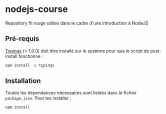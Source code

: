 # nodejs-course

Repository fil rouge utilisé dans le cadre d'une introduction à NodeJS


## Pré-requis

[Typings](https://github.com/typings/typings) (> 1.0.0) doit être installé sur le système pour que le script de post-install fonctionne :  

```bash
npm install -g typings
```

## Installation

Toutes les dépendances nécessaires sont listées dans le fichier `package.json`. Pour les installer :  
```bash
npm install
```
